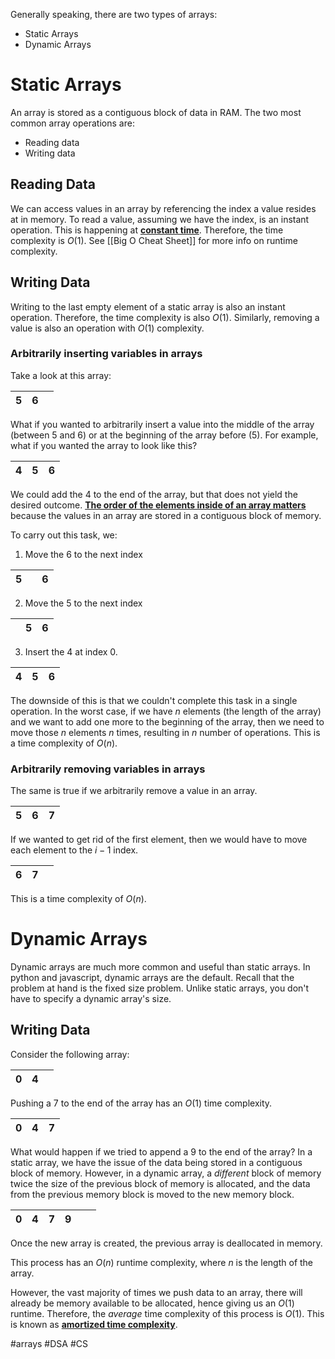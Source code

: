Generally speaking, there are two types of arrays:
- Static Arrays
- Dynamic Arrays
# Static Arrays
An array is stored as a contiguous block of data in RAM.
The two most common array operations are:
- Reading data
- Writing data
## Reading Data
We can access values in an array by referencing the index a value resides at in memory.
To read a value, assuming we have the index, is an instant operation. This is happening at **<u>constant time</u>**. Therefore, the time complexity is $O(1)$. See [[Big O Cheat Sheet]] for more info on runtime complexity.
## Writing Data
Writing to the last empty element of a static array is also an instant operation. Therefore, the time complexity is also $O(1)$. Similarly, removing a value is also an operation with $O(1)$ complexity.
### Arbitrarily inserting variables in arrays
Take a look at this array:

| 5 | 6 |  |
| - | - | - |
What if you wanted to arbitrarily insert a value into the middle of the array (between 5 and 6) or at the beginning of the array before (5). For example, what if you wanted the array to look like this?

| 4   | 5   | 6   | 
| --- | --- | --- |

We could add the 4 to the end of the array, but that does not yield the desired outcome. **<u>The order of the elements inside of an array matters</u>** because the values in an array are stored in a contiguous block of memory.

To carry out this task, we:
1. Move the 6 to the next index

| 5   |     | 6   |
| --- | --- | --- |

2. Move the 5 to the next index
   
|     | 5   | 6   |
| --- | --- | --- |

3. Insert the 4 at index 0.

| 4   | 5   | 6   |
| --- | --- | --- |

The downside of this is that we couldn't complete this task in a single operation. In the worst case, if we have $n$ elements (the length of the array) and we want to add one more to the beginning of the array, then we need to move those $n$ elements $n$ times, resulting in $n$ number of operations. This is a time complexity of $O(n)$.
### Arbitrarily removing variables in arrays
The same is true if we arbitrarily remove a value in an array.

| 5   | 6   | 7   |
| --- | --- | --- |

If we wanted to get rid of the first element, then we would have to move each element to the $i-1$ index.

| 6   | 7   |     | 
| --- | --- | --- |

This is a time complexity of $O(n)$.
# Dynamic Arrays
Dynamic arrays are much more common and useful than static arrays. In python and javascript, dynamic arrays are the default. 
Recall that the problem at hand is the fixed size problem. Unlike static arrays, you don't have to specify a dynamic array's size.
## Writing Data
Consider the following array:

| 0   | 4   |     |
| --- | --- | --- |

Pushing a 7 to the end of the array has an $O(1)$ time complexity.

| 0   | 4   |    7 |
| --- | --- | --- |

What would happen if we tried to append a 9 to the end of the array? In a static array, we have the issue of the data being stored in a contiguous block of memory. However, in a dynamic array, a <i>different</i> block of memory twice the size of the previous block of memory is allocated, and the data from the previous memory block is moved to the new memory block.

| 0   | 4   | 7   | 9   |     |     |
| --- | --- | --- | --- | --- | --- |

Once the new array is created, the previous array is deallocated in memory.

This process has an $O(n)$ runtime complexity, where $n$ is the length of the array.

However, the vast majority of times we push data to an array, there will already be memory available to be allocated, hence giving us an $O(1)$ runtime. Therefore, the <i>average</i> time complexity of this process is $O(1)$. This is known as **<u>amortized time complexity</u>**.

#arrays #DSA #CS

